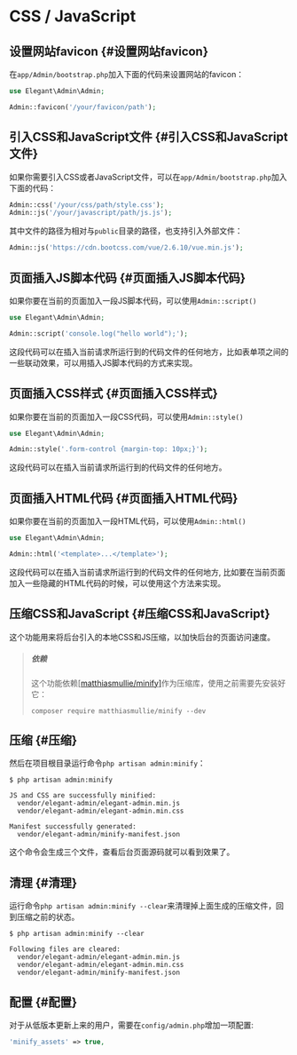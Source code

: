# CSS / JavaScript

## 设置网站favicon {#设置网站favicon}

在`app/Admin/bootstrap.php`加入下面的代码来设置网站的favicon：

```php
use Elegant\Admin\Admin;

Admin::favicon('/your/favicon/path');
```

## 引入CSS和JavaScript文件 {#引入CSS和JavaScript文件}

如果你需要引入CSS或者JavaScript文件，可以在`app/Admin/bootstrap.php`加入下面的代码：

```php
Admin::css('/your/css/path/style.css');
Admin::js('/your/javascript/path/js.js');
```

其中文件的路径为相对与`public`目录的路径，也支持引入外部文件：

```php
Admin::js('https://cdn.bootcss.com/vue/2.6.10/vue.min.js');
```

## 页面插入JS脚本代码 {#页面插入JS脚本代码}

如果你要在当前的页面加入一段JS脚本代码，可以使用`Admin::script()`

```php
use Elegant\Admin\Admin;

Admin::script('console.log("hello world");');
```

这段代码可以在插入当前请求所运行到的代码文件的任何地方，比如表单项之间的一些联动效果，可以用插入JS脚本代码的方式来实现。

## 页面插入CSS样式 {#页面插入CSS样式}

如果你要在当前的页面加入一段CSS代码，可以使用`Admin::style()`

```php
use Elegant\Admin\Admin;

Admin::style('.form-control {margin-top: 10px;}');
```

这段代码可以在插入当前请求所运行到的代码文件的任何地方。

## 页面插入HTML代码 {#页面插入HTML代码}

如果你要在当前的页面加入一段HTML代码，可以使用`Admin::html()`

```php
use Elegant\Admin\Admin;

Admin::html('<template>...</template>');
```

这段代码可以在插入当前请求所运行到的代码文件的任何地方, 比如要在当前页面加入一些隐藏的HTML代码的时候，可以使用这个方法来实现。

## 压缩CSS和JavaScript {#压缩CSS和JavaScript}

这个功能用来将后台引入的本地CSS和JS压缩，以加快后台的页面访问速度。

> ##### 依赖
>
> 
>
> 这个功能依赖[[matthiasmullie/minify\]](https://github.com/matthiasmullie/minify)作为压缩库，使用之前需要先安装好它：
>
> 
>
> ```shell
> composer require matthiasmullie/minify --dev
> ```

## 压缩 {#压缩}

然后在项目根目录运行命令`php artisan admin:minify`：

```shell
$ php artisan admin:minify

JS and CSS are successfully minified:
  vendor/elegant-admin/elegant-admin.min.js
  vendor/elegant-admin/elegant-admin.min.css

Manifest successfully generated:
  vendor/elegant-admin/minify-manifest.json
```

这个命令会生成三个文件，查看后台页面源码就可以看到效果了。

## 清理 {#清理}

运行命令`php artisan admin:minify --clear`来清理掉上面生成的压缩文件，回到压缩之前的状态。

```shell
$ php artisan admin:minify --clear

Following files are cleared:
  vendor/elegant-admin/elegant-admin.min.js
  vendor/elegant-admin/elegant-admin.min.css
  vendor/elegant-admin/minify-manifest.json
```

## 配置 {#配置}

对于从低版本更新上来的用户，需要在`config/admin.php`增加一项配置:

```php
'minify_assets' => true,
```